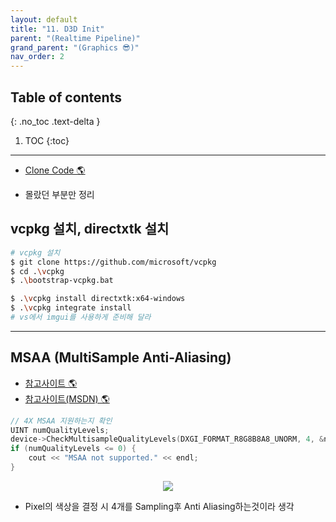 ```yaml
---
layout: default
title: "11. D3D Init"
parent: "(Realtime Pipeline)"
grand_parent: "(Graphics 😎)"
nav_order: 2
---
```


## Table of contents
{: .no_toc .text-delta }

1. TOC
{:toc}

---

* [Clone Code 🌎](https://github.com/Arthur880708/Directx11_2_Rasterization/tree/main/1_InitD3D)

* 몰랐던 부분만 정리

## vcpkg 설치, directxtk 설치

```bash
# vcpkg 설치
$ git clone https://github.com/microsoft/vcpkg
$ cd .\vcpkg
$ .\bootstrap-vcpkg.bat
```

```bash
$ .\vcpkg install directxtk:x64-windows
$ .\vcpkg integrate install 
# vs에서 imgui를 사용하게 준비해 달라
```

---

## MSAA (MultiSample Anti-Aliasing)

* [참고사이트 🌎](https://mynameismjp.wordpress.com/2012/10/24/msaa-overview/)
* [참고사이트(MSDN) 🌎](https://learn.microsoft.com/ko-kr/windows/win32/direct3d11/d3d10-graphics-programming-guide-rasterizer-stage-rules?redirectedfrom=MSDN)

```cpp
// 4X MSAA 지원하는지 확인
UINT numQualityLevels;
device->CheckMultisampleQualityLevels(DXGI_FORMAT_R8G8B8A8_UNORM, 4, &numQualityLevels);
if (numQualityLevels <= 0) {
    cout << "MSAA not supported." << endl;
}
```

<p align="center">
  <img src="https://taehyungs-programming-blog.github.io/blog/assets/images/cpp/directx11/d11-1-1.webp"/>
</p>

* Pixel의 색상을 결정 시 4개를 Sampling후 Anti Aliasing하는것이라 생각